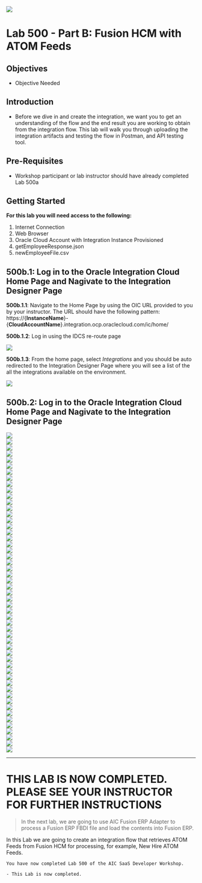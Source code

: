 <img class="float-right" src="images/j2c-logo.png">

# **Lab 500 - Part B: Fusion HCM with ATOM Feeds**  

## **Objectives**

- Objective Needed

## **Introduction**

- Before we dive in and create the integration, we want you to get an understanding of the flow and the end result you are working to obtain from the integration flow. This lab will walk you through uploading the integration artifacts and testing the flow in Postman, and API testing tool.

## **Pre-Requisites**
 
- Workshop participant or lab instructor should have already completed Lab 500a

## **Getting Started**

**For this lab you will need access to the following:**

1. Internet Connection
2. Web Browser
3. Oracle Cloud Account with Integration Instance Provisioned
4. getEmployeeResponse.json
5. newEmployeeFile.csv

## **500b.1: Log in to the Oracle Integration Cloud Home Page and Nagivate to the Integration Designer Page**
**500b.1.1**: Navigate to the Home Page by using the OIC URL provided to you by your instructor. The URL should have the following pattern: 
https://{**InstanceName**}-{**CloudAccountName**}.integration.ocp.oraclecloud.com/ic/home/

**500b.1.2**: Log in using the IDCS re-route page

![](images/300/image002.png)  

**500b.1.3**: From the home page, select *Integrations* and you should be auto redirected to the Integration Designer Page where you will see a list of the all the integrations available on the environment.

![](images/oic-1.png)

## **500b.2: Log in to the Oracle Integration Cloud Home Page and Nagivate to the Integration Designer Page**
![](images/500b/image000.png)  
![](images/500b/image001.png)  
![](images/500b/image002.png)  
![](images/500b/image003.png)  
![](images/500b/image004.png)  
![](images/500b/image005.png)  
![](images/500b/image006.png)  
![](images/500b/image007.png)  
![](images/500b/image008.png)  
![](images/500b/image009.png)  
![](images/500b/image010.png)  
![](images/500b/image011.png)  
![](images/500b/image012.png)  
![](images/500b/image013.png)  
![](images/500b/image014.png)  
![](images/500b/image015.png)  
![](images/500b/image016.png)  
![](images/500b/image017.png)  
![](images/500b/image018.png)  
![](images/500b/image019.png)  
![](images/500b/image020.png)  
![](images/500b/image021.png)  
![](images/500b/image022.png)  
![](images/500b/image023.png)  
![](images/500b/image024.png)  
![](images/500b/image025.png)  
![](images/500b/image026.png)  
![](images/500b/image027.png)  
![](images/500b/image028.png)  
![](images/500b/image029.png)  
![](images/500b/image030.png)  
![](images/500b/image031.png)  
![](images/500b/image032.png)  
![](images/500b/image033.png)  
![](images/500b/image034.png)  
![](images/500b/image035.png)  
![](images/500b/image036.png)  
![](images/500b/image037.png)  
![](images/500b/image038.png)  
![](images/500b/image039.png)  
![](images/500b/image040.png)  
![](images/500b/image041.png)  
![](images/500b/image042.png)  
![](images/500b/image043.png)  
![](images/500b/image044.png)  
![](images/500b/image045.png)  
![](images/500b/image046.png)  
![](images/500b/image047.png)  
![](images/500b/image048.png)  
![](images/500b/image049.png)  
![](images/500b/image050.png)  
![](images/500b/image051.png)  
![](images/500b/image052.png)  
  



--- 

# **THIS LAB IS NOW COMPLETED. PLEASE SEE YOUR INSTRUCTOR FOR FURTHER INSTRUCTIONS**
> In the next lab, we are going to use AIC Fusion ERP Adapter to process a Fusion ERP FBDI file and load the contents into Fusion ERP.

In this Lab we are going to create an integration flow that retrieves ATOM Feeds from Fusion HCM for processing, for example, New Hire ATOM Feeds.

```
You have now completed Lab 500 of the AIC SaaS Developer Workshop. 

- This Lab is now completed.


